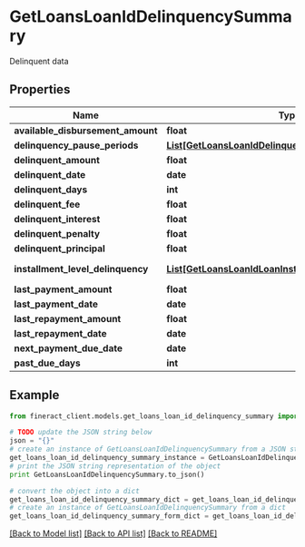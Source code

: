 # GetLoansLoanIdDelinquencySummary

Delinquent data

## Properties

Name | Type | Description | Notes
------------ | ------------- | ------------- | -------------
**available_disbursement_amount** | **float** |  | [optional] 
**delinquency_pause_periods** | [**List[GetLoansLoanIdDelinquencyPausePeriod]**](GetLoansLoanIdDelinquencyPausePeriod.md) | List of GetLoansLoanIdDelinquencyPausePeriod | [optional] 
**delinquent_amount** | **float** |  | [optional] 
**delinquent_date** | **date** |  | [optional] 
**delinquent_days** | **int** |  | [optional] 
**delinquent_fee** | **float** |  | [optional] 
**delinquent_interest** | **float** |  | [optional] 
**delinquent_penalty** | **float** |  | [optional] 
**delinquent_principal** | **float** |  | [optional] 
**installment_level_delinquency** | [**List[GetLoansLoanIdLoanInstallmentLevelDelinquency]**](GetLoansLoanIdLoanInstallmentLevelDelinquency.md) | List of GetLoansLoanIdLoanInstallmentLevelDelinquency | [optional] 
**last_payment_amount** | **float** |  | [optional] 
**last_payment_date** | **date** |  | [optional] 
**last_repayment_amount** | **float** |  | [optional] 
**last_repayment_date** | **date** |  | [optional] 
**next_payment_due_date** | **date** |  | [optional] 
**past_due_days** | **int** |  | [optional] 

## Example

```python
from fineract_client.models.get_loans_loan_id_delinquency_summary import GetLoansLoanIdDelinquencySummary

# TODO update the JSON string below
json = "{}"
# create an instance of GetLoansLoanIdDelinquencySummary from a JSON string
get_loans_loan_id_delinquency_summary_instance = GetLoansLoanIdDelinquencySummary.from_json(json)
# print the JSON string representation of the object
print GetLoansLoanIdDelinquencySummary.to_json()

# convert the object into a dict
get_loans_loan_id_delinquency_summary_dict = get_loans_loan_id_delinquency_summary_instance.to_dict()
# create an instance of GetLoansLoanIdDelinquencySummary from a dict
get_loans_loan_id_delinquency_summary_form_dict = get_loans_loan_id_delinquency_summary.from_dict(get_loans_loan_id_delinquency_summary_dict)
```
[[Back to Model list]](../README.md#documentation-for-models) [[Back to API list]](../README.md#documentation-for-api-endpoints) [[Back to README]](../README.md)


